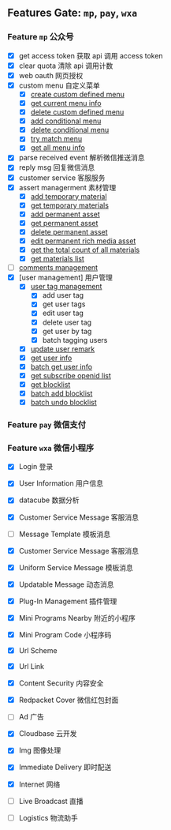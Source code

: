 ## Features Gate: `mp`, `pay`, `wxa`

### Feature `mp`  公众号
- [x] get access token  获取 api 调用 access token
- [x] clear quota  清除 api 调用计数
- [x] web oauth 网页授权
- [x] custom menu  自定义菜单
  - [x] [create custom defined menu](https://developers.weixin.qq.com/doc/offiaccount/Custom_Menus/Creating_Custom-Defined_Menu.html)
  - [x] [get current menu info](https://developers.weixin.qq.com/doc/offiaccount/Custom_Menus/Querying_Custom_Menus.html)
  - [x] [delete custom defined menu](https://developers.weixin.qq.com/doc/offiaccount/Custom_Menus/Deleting_Custom-Defined_Menu.html)
  - [x] [add conditional menu ](https://developers.weixin.qq.com/doc/offiaccount/Custom_Menus/Personalized_menu_interface.html#0)
  - [x] [delete conditional menu](https://developers.weixin.qq.com/doc/offiaccount/Custom_Menus/Personalized_menu_interface.html#1)
  - [x] [try match menu](https://developers.weixin.qq.com/doc/offiaccount/Custom_Menus/Personalized_menu_interface.html#2)
  - [x] [get all menu info](https://developers.weixin.qq.com/doc/offiaccount/Custom_Menus/Getting_Custom_Menu_Configurations.html)
- [x] parse received event  解析微信推送消息
- [x] reply msg  回复微信消息
- [x] customer service  客服服务
- [x] assert managerment  素材管理
  - [x] [add temporary material](https://developers.weixin.qq.com/doc/offiaccount/Asset_Management/New_temporary_materials.html)
  - [x] [get temporary materials](https://developers.weixin.qq.com/doc/offiaccount/Asset_Management/Get_temporary_materials.html)
  - [x] [add permanent asset](https://developers.weixin.qq.com/doc/offiaccount/Asset_Management/Adding_Permanent_Assets.html)
  - [x] [get permanent asset](https://developers.weixin.qq.com/doc/offiaccount/Asset_Management/Getting_Permanent_Assets.html)
  - [x] [delete permanent asset](https://developers.weixin.qq.com/doc/offiaccount/Asset_Management/Deleting_Permanent_Assets.html)
  - [x] [edit permanent rich media asset](https://developers.weixin.qq.com/doc/offiaccount/Asset_Management/Editing_Permanent_Rich_Media_Assets.html)
  - [x] [get the total count of all materials](https://developers.weixin.qq.com/doc/offiaccount/Asset_Management/Get_the_total_of_all_materials.html)
  - [x] [get materials list](https://developers.weixin.qq.com/doc/offiaccount/Asset_Management/Get_materials_list.html)
- [ ] [comments management](https://developers.weixin.qq.com/doc/offiaccount/Comments_management/Image_Comments_Management_Interface.html)
- [x] [user management]  用户管理
  - [x] [user tag management](https://developers.weixin.qq.com/doc/offiaccount/User_Management/User_Tag_Management.html)
    - [x] add user tag
    - [x] get user tags
    - [x] edit user tag
    - [x] delete user tag
    - [x] get user by tag
    - [x] batch tagging users
  - [x] [update user remark](https://developers.weixin.qq.com/doc/offiaccount/User_Management/Configuring_user_notes.html)
  - [x] [get user info](https://developers.weixin.qq.com/doc/offiaccount/User_Management/Get_users_basic_information_UnionID.html#UinonId)
  - [x] [batch get user info](https://developers.weixin.qq.com/doc/offiaccount/User_Management/Get_users_basic_information_UnionID.html#UinonId)
  - [x] [get subscribe openid list](https://developers.weixin.qq.com/doc/offiaccount/User_Management/Getting_a_User_List.html)
  - [x] [get blocklist](https://developers.weixin.qq.com/doc/offiaccount/User_Management/Manage_blacklist.html)
  - [x] [batch add blocklist](https://developers.weixin.qq.com/doc/offiaccount/User_Management/Manage_blacklist.html)
  - [x] [batch undo blocklist](https://developers.weixin.qq.com/doc/offiaccount/User_Management/Manage_blacklist.html)

### Feature `pay`  微信支付

### Feature `wxa`  微信小程序
- [x] Login  登录
- [x] User Information  用户信息
- [x] datacube  数据分析
- [x] Customer Service Message  客服消息
- [ ] Message Template  模板消息
- [x] Customer Service Message  客服消息
- [x] Uniform Service Message  模板消息
- [x] Updatable Message  动态消息
- [x] Plug-In Management  插件管理
- [x] Mini Programs Nearby  附近的小程序
- [x] Mini Program Code  小程序码
- [x] Url Scheme
- [x] Url Link
- [x] Content Security  内容安全
- [x] Redpacket Cover  微信红包封面
- [ ] Ad  广告
- [x] Cloudbase  云开发
- [x] Img  图像处理
- [x] Immediate Delivery  即时配送
- [x] Internet  网络
- [ ] Live Broadcast  直播
- [ ] Logistics  物流助手


